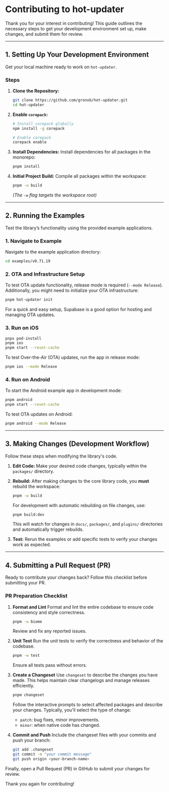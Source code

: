 # Contributing to hot-updater

Thank you for your interest in contributing! This guide outlines the necessary steps to get your development environment set up, make changes, and submit them for review.

---

## 1. Setting Up Your Development Environment

Get your local machine ready to work on `hot-updater`.

### Steps

1. **Clone the Repository:**

   ```bash
   git clone https://github.com/gronxb/hot-updater.git
   cd hot-updater
   ```

2. **Enable `corepack`:**

   ```bash
   # Install corepack globally
   npm install -g corepack

   # Enable corepack
   corepack enable
   ```

3. **Install Dependencies:**
   Install dependencies for all packages in the monorepo:

   ```bash
   pnpm install
   ```

4. **Initial Project Build:**
   Compile all packages within the workspace:

   ```bash
   pnpm -w build
   ```

   *(The `-w` flag targets the workspace root)*

---

## 2. Running the Examples

Test the library’s functionality using the provided example applications.

### 1. Navigate to Example

Navigate to the example application directory:

```bash
cd examples/v0.71.19
```

### 2. OTA and Infrastructure Setup

To test OTA update functionality, release mode is required (`--mode Release`). Additionally, you might need to initialize your OTA infrastructure:

```bash
pnpm hot-updater init
```

For a quick and easy setup, Supabase is a good option for hosting and managing OTA updates.

### 3. Run on iOS

```bash
pnpx pod-install
pnpm ios
pnpm start --reset-cache
```

To test Over-the-Air (OTA) updates, run the app in release mode:

```bash
pnpm ios --mode Release
```

### 4. Run on Android

To start the Android example app in development mode:

```bash
pnpm android
pnpm start --reset-cache
```

To test OTA updates on Android:

```bash
pnpm android --mode Release
```

---

## 3. Making Changes (Development Workflow)

Follow these steps when modifying the library's code.

1. **Edit Code:** Make your desired code changes, typically within the `packages/` directory.
2. **Rebuild:** After making changes to the core library code, you **must** rebuild the workspace:

   ```bash
   pnpm -w build
   ```

   For development with automatic rebuilding on file changes, use:

   ```bash
   pnpm build:dev
   ```

   This will watch for changes in `docs/`, `packages/`, and `plugins/` directories and automatically trigger rebuilds.

3. **Test:** Rerun the examples or add specific tests to verify your changes work as expected.

---

## 4. Submitting a Pull Request (PR)

Ready to contribute your changes back? Follow this checklist before submitting your PR.

### PR Preparation Checklist

1. **Format and Lint**
   Format and lint the entire codebase to ensure code consistency and style correctness.

   ```bash
   pnpm -w biome
   ```

   Review and fix any reported issues.

2. **Unit Test**
   Run the unit tests to verify the correctness and behavior of the codebase.

   ```bash
   pnpm -w test
   ```

   Ensure all tests pass without errors.

3. **Create a Changeset**
   Use `changeset` to describe the changes you have made. This helps maintain clear changelogs and manage releases efficiently.

   ```bash
   pnpm changeset
   ```

   Follow the interactive prompts to select affected packages and describe your changes. Typically, you'll select the type of change:

   * `patch`: bug fixes, minor improvements.
   * `minor`: when native code has changed.

4. **Commit and Push**
   Include the changeset files with your commits and push your branch:

   ```bash
   git add .changeset
   git commit -m "your commit message"
   git push origin <your-branch-name>
   ```

Finally, open a Pull Request (PR) in GitHub to submit your changes for review.

Thank you again for contributing!
